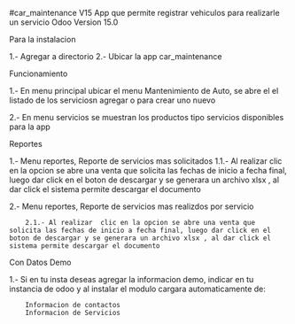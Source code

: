 #car_maintenance V15
App que permite registrar vehiculos para realizarle un servicio Odoo Version 15.0

Para la instalacion 

1.- Agregar a directorio
2.- Ubicar la app car_maintenance

Funcionamiento

1.- En menu principal ubicar el menu Mantenimiento de Auto, se abre el el listado de los serviciosn agregar o para crear uno nuevo

2.- En menu servicios se muestran los productos tipo servicios disponibles para la app

Reportes

1.- Menu reportes, Reporte de servicios mas solicitados
	1.1.- Al realizar  clic en la opcion se abre una venta que solicita las fechas de inicio a fecha final, luego dar click en el boton de descargar y se generara un archivo xlsx , al dar click el sistema permite descargar el documento

2.- Menu reportes, Reporte de servicios mas realizdos por servicio
	
        2.1.- Al realizar  clic en la opcion se abre una venta que solicita las fechas de inicio a fecha final, luego dar click en el boton de descargar y se generara un archivo xlsx , al dar click el sistema permite descargar el documento

Con Datos Demo

1.- Si en tu insta deseas agregar la informacion demo, indicar en tu instancia de odoo y al instalar el modulo cargara automaticamente de:

        Informacion de contactos
        Informacion de Servicios